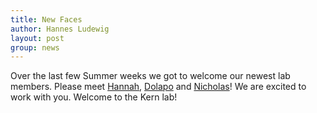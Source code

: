 ```yaml
---
title: New Faces
author: Hannes Ludewig
layout: post
group: news
---
```


Over the last few Summer weeks we got to welcome our newest lab members. Please meet <a href="/member/#Hannah+Wayment-Steele">Hannah</a>, <a href="/member/#Adedolapo+Ojoawo">Dolapo</a> and <a href="/member/#Nicholas+Greco">Nicholas</a>! We are excited to work with you. Welcome to the Kern lab!